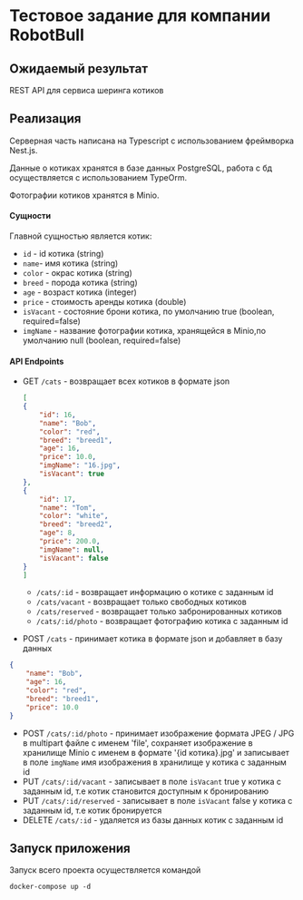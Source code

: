 # Тестовое задание для компании RobotBull

## Ожидаемый результат  

REST API для сервиса шеринга котиков

## Реализация  

Серверная часть написана на Typescript с использованием фреймворка Nest.js. 

Данные о котиках хранятся в базе данных PostgreSQL, работа с бд осуществляется с использованием TypeOrm.

Фотографии котиков хранятся в Minio.  

#### Сущности 

Главной сущностью является котик:

* `id` - id котика (string)
* `name`- имя котика (string)
* `color` - окрас котика (string)
* `breed` - порода котика (string)
* `age` - возраст котика (integer)
* `price` - стоимость аренды котика (double)
* `isVacant` - состояние брони котика, по умолчанию true (boolean, required=false)
* `imgName` - название фотографии котика, хранящейся в Minio,по умолчанию null (boolean, required=false)


#### API Endpoints

* GET `/cats` - возвращает всех котиков в формате json
    ```json
  [
    {
        "id": 16,
        "name": "Bob",
        "color": "red",
        "breed": "breed1",
        "age": 16,
        "price": 10.0,
        "imgName": "16.jpg",
        "isVacant": true
    },
    {
        "id": 17,
        "name": "Tom",
        "color": "white",
        "breed": "breed2",
        "age": 8,
        "price": 200.0,
        "imgName": null,
        "isVacant": false
    }
  ]
  ```
    * `/cats/:id` - возвращает информацию о котике с заданным id
    * `/cats/vacant` - возвращает только свободных котиков
    * `/cats/reserved` - возвращает только забронированных котиков
    * `/cats/:id/photo` - возвращает фотографию котика с заданным id


* POST `/cats` - принимает котика в формате json и добавляет в базу данных 
```json
{
    "name": "Bob",
    "age": 16,
    "color": "red", 
    "breed": "breed1",
    "price": 10.0
}
```


* POST `/cats/:id/photo` - принимает изображение формата JPEG / JPG в multipart файле с именем 'file', сохраняет изображение в хранилище Minio с именем в формате '{id котика}.jpg' 
 и записывает в поле `imgName` имя изображения в хранилище у котика с заданным id   
* PUT `/cats/:id/vacant` - записывает в поле `isVacant` true у котика с заданным id, т.е котик становится доступным к бронированию
* PUT `/cats/:id/reserved` - записывает в поле `isVacant` false у котика с заданным id, т.е котик бронируется
* DELETE `/cats/:id` - удаляется из базы данных котик с заданным id


## Запуск приложения 
Запуск всего проекта осуществляется  командой
```shell
docker-compose up -d
```
